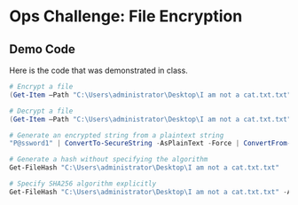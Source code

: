# Ops Challenge: File Encryption

## Demo Code

Here is the code that was demonstrated in class.

```powershell
# Encrypt a file
(Get-Item –Path "C:\Users\administrator\Desktop\I am not a cat.txt.txt").Encrypt()

# Decrypt a file
(Get-Item –Path "C:\Users\administrator\Desktop\I am not a cat.txt.txt").Decrypt()

# Generate an encrypted string from a plaintext string
"P@ssword1" | ConvertTo-SecureString -AsPlainText -Force | ConvertFrom-SecureString

# Generate a hash without specifying the algorithm
Get-FileHash "C:\Users\administrator\Desktop\I am not a cat.txt.txt" 

# Specify SHA256 algorithm explicitly
Get-FileHash "C:\Users\administrator\Desktop\I am not a cat.txt.txt" -Algorithm SHA256
```
